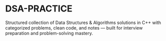 # DSA-PRACTICE
Structured collection of Data Structures & Algorithms solutions in C++ with categorized problems, clean code, and notes — built for interview preparation and problem-solving mastery.
